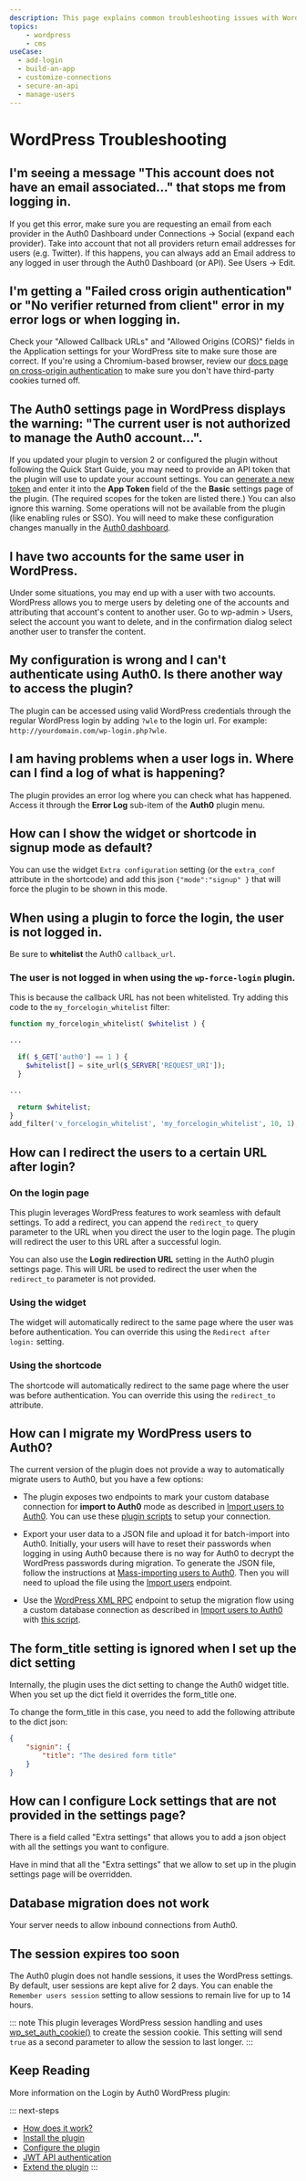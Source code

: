 ```yaml
---
description: This page explains common troubleshooting issues with WordPress.
topics:
    - wordpress
    - cms
useCase:
  - add-login
  - build-an-app
  - customize-connections
  - secure-an-api
  - manage-users
---
```


# WordPress Troubleshooting

## I'm seeing a message "This account does not have an email associated..." that stops me from logging in.

If you get this error, make sure you are requesting an email from each provider in the Auth0 Dashboard under Connections -> Social (expand each provider). Take into account that not all providers return email addresses for users (e.g. Twitter). If this happens, you can always add an Email address to any logged in user through the Auth0 Dashboard (or API). See Users -> Edit.

## I'm getting a "Failed cross origin authentication" or "No verifier returned from client" error in my error logs or when logging in.

Check your "Allowed Callback URLs" and "Allowed Origins (CORS)" fields in the Application settings for your WordPress site to make sure those are correct. If you're using a Chromium-based browser, review our [docs page on cross-origin authentication](/cross-origin-authentication#limitations-of-cross-origin-authentication) to make sure you don't have third-party cookies turned off.  

## The Auth0 settings page in WordPress displays the warning: "The current user is not authorized to manage the Auth0 account...".

If you updated your plugin to version 2 or configured the plugin without following the Quick Start Guide, you may need to provide an API token that the plugin will use to update your account settings. You can [generate a new token](/api/v2) and enter it into the **App Token** field of the the **Basic** settings page of the plugin. (The required scopes for the token are listed there.) You can also ignore this warning. Some operations will not be available from the plugin (like enabling rules or SSO). You will need to make these configuration changes manually in the [Auth0 dashboard](${manage_url}/#/applications).

## I have two accounts for the same user in WordPress.

Under some situations, you may end up with a user with two accounts. WordPress allows you to merge users by deleting one of the accounts and attributing that account's content to another user. Go to wp-admin > Users, select the account you want to delete, and in the confirmation dialog select another user to transfer the content.

## My configuration is wrong and I can't authenticate using Auth0. Is there another way to access the plugin?

The plugin can be accessed using valid WordPress credentials through the regular WordPress login by adding `?wle` to the login url. For example: `http://yourdomain.com/wp-login.php?wle`.

## I am having problems when a user logs in. Where can I find a log of what is happening?

The plugin provides an error log where you can check what has happened. Access it through the **Error Log** sub-item of the **Auth0** plugin menu.

## How can I show the widget or shortcode in signup mode as default?

You can use the widget `Extra configuration` setting (or the `extra_conf` attribute in the shortcode) and add this json `{"mode":"signup" }` that will force the plugin to be shown in this mode.

## When using a plugin to force the login, the user is not logged in.

Be sure to **whitelist** the Auth0 `callback_url`.

### The user is not logged in when using the `wp-force-login` plugin.

This is because the callback URL has not been whitelisted. Try adding this code to the `my_forcelogin_whitelist` filter:

```php
function my_forcelogin_whitelist( $whitelist ) {

...

  if( $_GET['auth0'] == 1 ) {
    $whitelist[] = site_url($_SERVER['REQUEST_URI']);
  }

...

  return $whitelist;
}
add_filter('v_forcelogin_whitelist', 'my_forcelogin_whitelist', 10, 1);
```

## How can I redirect the users to a certain URL after login?

### On the login page

This plugin leverages WordPress features to work seamless with default settings. To add a redirect, you can append the `redirect_to` query parameter to the URL when you direct the user to the login page. The plugin will redirect the user to this URL after a successful login.

You can also use the **Login redirection URL** setting in the Auth0 plugin settings page. This will URL be used to redirect the user when the `redirect_to` parameter is not provided.

### Using the widget

The widget will automatically redirect to the same page where the user was before authentication. You can override this using the `Redirect after login:` setting.

### Using the shortcode

The shortcode will automatically redirect to the same page where the user was before authentication. You can override this using the `redirect_to` attribute.

## How can I migrate my WordPress users to Auth0?

The current version of the plugin does not provide a way to automatically migrate users to Auth0, but you have a few options:

- The plugin exposes two endpoints to mark your custom database connection for **import to Auth0** mode as described in [Import users to Auth0](/connections/database/migrating). You can use these [plugin scripts](https://github.com/auth0/wp-auth0/blob/master/lib/WP_Auth0_CustomDBLib.php) to setup your connection.

- Export your user data to a JSON file and upload it for batch-import into Auth0. Initially, your users will have to reset their passwords when logging in using Auth0 because there is no way for Auth0 to decrypt the WordPress passwords during migration. To generate the JSON file, follow the instructions at [Mass-importing users to Auth0](/bulk-import). Then you will need to upload the file using the [Import users](/api/v2#!/Jobs/post_users_imports) endpoint.

- Use the [WordPress XML RPC](https://codex.wordpress.org/XML-RPC_Support) endpoint to setup the migration flow using a custom database connection as described in [Import users to Auth0](/connections/database/migrating) with [this script](https://gist.github.com/glena/b31716e3c8fe48927be2).

## The form_title setting is ignored when I set up the dict setting

Internally, the plugin uses the dict setting to change the Auth0 widget title. When you set up the dict field it overrides the form_title one.

To change the form_title in this case, you need to add the following attribute to the dict json:

```json
{
    "signin": {
        "title": "The desired form title"
    }
}
```

## How can I configure Lock settings that are not provided in the settings page?

There is a field called "Extra settings" that allows you to add a json object with all the settings you want to 
configure.

Have in mind that all the "Extra settings" that we allow to set up in the plugin settings page will be overridden.

## Database migration does not work

Your server needs to allow inbound connections from Auth0.

## The session expires too soon

The Auth0 plugin does not handle sessions, it uses the WordPress settings. By default, user sessions are kept alive for 2 days. You can enable the `Remember users session` setting to allow sessions to remain live for up to 14 hours.

::: note
This plugin leverages WordPress session handling and uses [wp_set_auth_cookie()](https://developer.wordpress.org/reference/functions/wp_set_auth_cookie/) to create the session cookie. This setting will send `true` as a second parameter to allow the session to last longer.
:::

## Keep Reading

More information on the Login by Auth0 WordPress plugin:

::: next-steps
* [How does it work?](/cms/wordpress/how-does-it-work)
* [Install the plugin](/cms/wordpress/installation)
* [Configure the plugin](/cms/wordpress/configuration)
* [JWT API authentication](/cms/wordpress/jwt-authentication)
* [Extend the plugin](/cms/wordpress/extending)
:::
